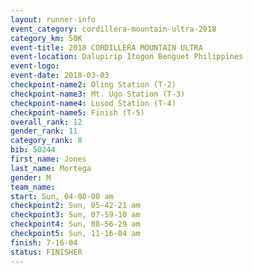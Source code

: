 ```yaml
---
layout: runner-info 
event_category: cordillera-mountain-ultra-2018 
category_km: 50K 
event-title: 2018 CORDILLERA MOUNTAIN ULTRA 
event-location: Dalupirip Itogon Benguet Philippines 
event-logo: 
event-date: 2018-03-03 
checkpoint-name2: Oling Station (T-2) 
checkpoint-name3: Mt. Ugo Station (T-3) 
checkpoint-name4: Lusod Station (T-4) 
checkpoint-name5: Finish (T-5) 
overall_rank: 12
gender_rank: 11
category_rank: 8
bib: 50244
first_name: Jones
last_name: Mortega
gender: M
team_name: 
start: Sun, 04-00-00 am
checkpoint2: Sun, 05-42-21 am
checkpoint3: Sun, 07-59-10 am
checkpoint4: Sun, 08-56-29 am
checkpoint5: Sun, 11-16-04 am
finish: 7-16-04
status: FINISHER
---
```

